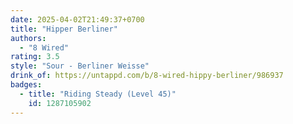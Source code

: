 ```yaml
---
date: 2025-04-02T21:49:37+0700
title: "Hipper Berliner"
authors:
  - "8 Wired"
rating: 3.5
style: "Sour - Berliner Weisse"
drink_of: https://untappd.com/b/8-wired-hippy-berliner/986937
badges:
  - title: "Riding Steady (Level 45)"
    id: 1287105902
---
```

